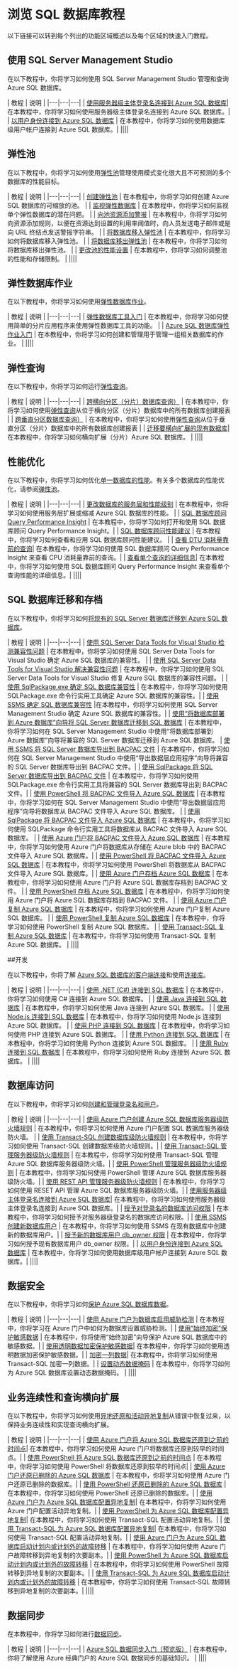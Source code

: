 <properties
   pageTitle="浏览 SQL 数据库教程"
   description="了解 SQL 数据库的特性和功能"
   keywords=""
   services="sql-database"
   documentationCenter=""
   authors="carlrabeler"
   manager="jhubbard"
   editor=""/>

<tags
   ms.service="sql-database"
   ms.date="05/04/2016"
   wacn.date="05/23/2016"/>
   
# 浏览 SQL 数据库教程

以下链接可以转到每个列出的功能区域概述以及每个区域的快速入门教程。

## 使用 SQL Server Management Studio

在以下教程中，你将学习如何使用 SQL Server Management Studio 管理和查询 Azure SQL 数据库。

| 教程 | 说明 |
|---|---|---|
| [使用服务器级主体登录名连接到 Azure SQL 数据库](/documentation/articles/sql-database-get-started-security/#connect-to-azure-sql-database-using-a-server-level-principal-login)| 在本教程中，你将学习如何使用服务器级主体登录名连接到 Azure SQL 数据库。|
| [以用户身份连接到 Azure SQL 数据库](/documentation/articles/sql-database-get-started-security/#connect-to-azure-sql-database-as-a-user) | 在本教程中，你将学习如何使用数据库级用户帐户连接到 Azure SQL 数据库。|
||||

## 弹性池

在以下教程中，你将学习如何使用[弹性池](/documentation/articles/sql-database-elastic-pool)管理使用模式变化很大且不可预测的多个数据库的性能目标。

| 教程 | 说明 |
|---|---|---|
| [创建弹性池](/documentation/articles/sql-database-elastic-pool-create-portal) | 在本教程中，你将学习如何创建 Azure SQL 数据库的可缩放的池。 |
| [监视弹性数据库](/documentation/articles/sql-database-elastic-pool-manage-portal/#elastic-database-monitoring) | 在本教程中，你将学习如何监视单个弹性数据库的潜在问题。 |
| [向池资源添加警报](/documentation/articles/sql-database-elastic-pool-manage-portal/#add-an-alert-to-a-pool-resource) | 在本教程中，你将学习如何向资源添加规则，以便在资源达到设置的利用率阈值时，向人员发送电子邮件或是向 URL 终结点发送警报字符串。 |
| [将数据库移入弹性池](/documentation/articles/sql-database-elastic-pool-manage-portal/#move-a-database-into-an-elastic-pool) | 在本教程中，你将学习如何将数据库移入弹性池。 |
| [将数据库移出弹性池](/documentation/articles/sql-database-elastic-pool-manage-portal/#move-a-database-out-of-an-elastic-pool) | 在本教程中，你将学习如何将数据库移出弹性池。 |
| [更改池的性能设置](/documentation/articles/sql-database-elastic-pool-manage-portal/#change-performance-settings-of-a-pool) | 在本教程中，你将学习如何调整池的性能和存储限制。 |
||||

## 弹性数据库作业

在以下教程中，你将学习如何使用[弹性数据库作业](/documentation/articles/sql-database-elastic-jobs-overview)。

| 教程 | 说明 |
|---|---|---|
| [弹性数据库工具入门](/documentation/articles/sql-database-elastic-scale-get-started) | 在本教程中，你将学习如何使用简单的分片应用程序来使用弹性数据库工具的功能。 |
| [Azure SQL 数据库弹性作业入门](/documentation/articles/sql-database-elastic-jobs-getting-started) | 在本教程中，你将学习如何创建和管理用于管理一组相关数据库的作业。 | 
||||

## 弹性查询

在以下教程中，你将学习如何运行[弹性查询](/documentation/articles/sql-database-elastic-query-overview)。

| 教程 | 说明 |
|---|---|---|
| [跨横向分区（分片）数据库查询）](/documentation/articles/sql-database-elastic-query-getting-started) | 在本教程中，你将学习如何使用[弹性查询](/documentation/articles/sql-database-elastic-query-overview)从位于横向分区（分片）数据库中的所有数据库创建报表 |
| [跨垂直分区数据库查询）](/documentation/articles/sql-database-elastic-query-getting-started-vertical/#create-database-objects) | 在本教程中，你将学习如何使用[弹性查询](/documentation/articles/sql-database-elastic-query-overview)从位于垂直分区（分片）数据库中的所有数据库创建报表 |
| [迁移要横向扩展的现有数据库](/documentation/articles/sql-database-elastic-convert-to-use-elastic-tools)| 在本教程中，你将学习如何横向扩展（分片）Azure SQL 数据库。 |
||||

## 性能优化

在以下教程中，你将学习如何优化[单一数据库的性能](/documentation/articles/sql-database-performance-guidance)。有关多个数据库的性能优化，请参阅[弹性池](#elastic-pools)。

| 教程 | 说明 |
|---|---|---|
| [更改数据库的服务层和性能级别](/documentation/articles/sql-database-scale-up/#change-the-service-tier-and-performance-level-of-your-database) | 在本教程中，你将学习如何使用服务层扩展或缩减 Azure SQL 数据库的性能。 |
| [SQL 数据库顾问 Query Performance Insight](/documentation/articles/sql-database-performance/#performance-overview) | 在本教程中，你将学习如何打开和使用 SQL 数据库顾问 Query Performance Insight。|
| [SQL 数据库顾问性能建议](/documentation/articles/sql-database-index-advisor/#viewing-recommendations) | 在本教程中，你将学习如何查看和应用 SQL 数据库顾问性能建议。 |
| [查看 DTU 消耗量靠前的查询](/documentation/articles/sql-database-query-performance/#review-top-cpu-consuming-queries)| 在本教程中，你将学习如何使用 SQL 数据库顾问 Query Performance Insight 来查看 CPU 消耗量靠前的查询。|
| [查看单个查询的详细信息](/documentation/articles/sql-database-query-performance/#viewing-individual-query-details)| 在本教程中，你将学习如何使用 SQL 数据库顾问 Query Performance Insight 来查看单个查询性能的详细信息。|
||||

## SQL 数据库迁移和存档 

在以下教程中，你将学习如何[将现有的 SQL Server 数据库迁移到 Azure SQL 数据库](/documentation/articles/sql-database-cloud-migrate)。

| 教程 | 说明 |
|---|---|---|
| [使用 SQL Server Data Tools for Visual Studio 检测兼容性问题](/documentation/articles/sql-database-cloud-migrate-fix-compatibility-issues-ssdt/#detecting-compatibility-issues-using-sql-server-data-tools-for-visual-studio) | 在本教程中，你将学习如何使用 SQL Server Data Tools for Visual Studio 确定 Azure SQL 数据库的兼容性。 |
| [使用 SQL Server Data Tools for Visual Studio 解决兼容性问题](/documentation/articles/sql-database-cloud-migrate-fix-compatibility-issues-ssdt#fixing-compatibility-issues-using-sql-server-data-tools-for-visual-studio) | 在本教程中，你将学习如何使用 SQL Server Data Tools for Visual Studio 修复 Azure SQL 数据库的兼容性问题。 |
| [使用 SqlPackage.exe 确定 SQL 数据库兼容性](/documentation/articles/ql-database-cloud-migrate-determine-compatibility-sqlpackage/#using-sqlpackageexe) | 在本教程中，你将学习如何使用 SQLPackage.exe 命令行实用工具确定 Azure SQL 数据库的兼容性。|
| [使用 SSMS 确定 SQL 数据库兼容性](/documentation/articles/sql-database-cloud-migrate-determine-compatibility-ssms/#using-sql-server-management-studio) |在本教程中，你将学习如何使用 SQL Server Management Studio 确定 Azure SQL 数据库的兼容性。|
| [使用“将数据库部署到 Azure 数据库”向导将 SQL Server 数据库迁移到 SQL 数据库](/documentation/articles/sql-database-cloud-migrate-compatible-using-ssms-migration-wizard/#use-the-deploy-database-to-microsoft-azure-database-wizard) | 在本教程中，你将学习如何在 SQL Server Management Studio 中使用“将数据库部署到 Azure 数据库”向导将兼容的 SQL Server 数据库迁移到 Azure SQL 数据库。
| [使用 SSMS 将 SQL Server 数据库导出到 BACPAC 文件](/documentation/articles/sql-database-cloud-migrate-compatible-export-bacpac-ssms) | 在本教程中，你将学习如何在 SQL Server Management Studio 中使用“导出数据层应用程序”向导将兼容的 SQL Server 数据库导出到 BACPAC 文件。|
| [使用 SqlPackage 将 SQL Server 数据库导出到 BACPAC 文件](/documentation/articles/sql-database-cloud-migrate-compatible-export-bacpac-sqlpackage) | 在本教程中，你将学习如何使用 SQLPackage.exe 命令行实用工具将兼容的 SQL Server 数据库导出到 BACPAC 文件。|
| [使用 PowerShell 将 BACPAC 文件导入 Azure SQL 数据库](/documentation/articles/sql-database-cloud-migrate-compatible-import-bacpac-ssms) | 在本教程中，你将学习如何在 SQL Server Management Studio 中使用“导出数据层应用程序”向导将数据库从 BACPAC 文件导入 Azure SQL 数据库。 |
| [使用 SqlPackage 将 BACPAC 文件导入 Azure SQL 数据库](/documentation/articles/sql-database-cloud-migrate-compatible-import-bacpac-sqlpackage/#import-from-a-bacpac-file-into-azure-sql-database-using-sqlpackage) | 在本教程中，你将学习如何使用 SQLPackage 命令行实用工具将数据库从 BACPAC 文件导入 Azure SQL 数据库。 |
| [使用 Azure 门户将 BACPAC 文件导入 Azure SQL 数据库](/documentation/articles/sql-database-import) | 在本教程中，你将学习如何使用 Azure 门户将数据库从存储在 Azure blob 中的 BACPAC 文件导入 Azure SQL 数据库。|
| [使用 PowerShell 将 BACPAC 文件导入 Azure SQL 数据库](/documentation/articles/sql-database-import-powershell) | 在本教程中，你将学习如何使用 PowerShell 将数据库从 BACPAC 文件导入 Azure SQL 数据库。|
| [使用 Azure 门户存档 Azure SQL 数据库](/documentation/articles/sql-database-export/#export-your-database) | 在本教程中，你将学习如何使用 Azure 门户将 Azure SQL 数据库存档到 BACPAC 文件。 |
| [使用 PowerShell 存档 Azure SQL 数据库](/documentation/articles/sql-database-export-powershell) | 在本教程中，你将学习如何使用 Azure 门户将 Azure SQL 数据库存档到 BACPAC 文件。 |
| [使用 Azure 门户复制 Azure SQL 数据库](/documentation/articles/sql-database-copy/#copy-your-sql-database) | 在本教程中，你将学习如何使用 Azure 门户复制 Azure SQL 数据库。 |
| [使用 PowerShell 复制 Azure SQL 数据库](/documentation/articles/sql-database-copy-powershell#copy-your-sql-database) | 在本教程中，你将学习如何使用 PowerShell 复制 Azure SQL 数据库。 |
| [使用 Transact-SQL 复制 Azure SQL 数据库](/documentation/articles/sql-database-copy-transact-sql/#copy-your-sql-database) | 在本教程中，你将学习如何使用 Transact-SQL 复制 Azure SQL 数据库。 |
||||

##开发

在以下教程中，你将了解 [Azure SQL 数据库的客户端连接](/documentation/articles/sql-database-connect-central-recommendations)和使用[连接库](/documentation/articles/sql-database-libraries)。

| 教程 | 说明 |
|---|---|---|
| [使用 .NET (C#) 连接到 SQL 数据库](/documentation/articles/sql-database-develop-dotnet-simple) | 在本教程中，你将学习如何使用 C# 连接到 Azure SQL 数据库。 |
| [使用 Java 连接到 SQL 数据库](/documentation/articles/sql-database-develop-java-simple) | 在本教程中，你将学习如何使用 Java 连接到 Azure SQL 数据库。 |
| [使用 Node.js 连接到 SQL 数据库](/documentation/articles/sql-database-develop-nodejs-simple) | 在本教程中，你将学习如何使用 Node.js 连接到 Azure SQL 数据库。 |
| [使用 PHP 连接到 SQL 数据库](/documentation/articles/sql-database-develop-php-simple) | 在本教程中，你将学习如何使用 PHP 连接到 Azure SQL 数据库。 |
| [使用 Python 连接到 SQL 数据库](/documentation/articles/sql-database-develop-python-simple) | 在本教程中，你将学习如何使用 Python 连接到 Azure SQL 数据库。 |
| [使用 Ruby 连接到 SQL 数据库](/documentation/articles/sql-database-develop-ruby-simple) | 在本教程中，你将学习如何使用 Ruby 连接到 Azure SQL 数据库。 |
||||
 
## 数据库访问

在以下教程中，你将学习如何[创建和管理登录名和用户](/documentation/articles/sql-database-manage-logins)。

| 教程 | 说明 |
|---|---|---|
| [使用 Azure 门户创建 Azure SQL 数据库服务器级防火墙规则](/documentation/articles/sql-database-configure-firewall-settings) | 在本教程中，你将学习如何使用 Azure 门户配置 SQL 数据库服务器级防火墙。 |
| [使用 Transact-SQL 创建数据库级防火墙规则](/documentation/articles/sql-database-configure-firewall-settings-tsql/#database-level-firewall-rules) | 在本教程中，你将学习如何使用 Transact-SQL 创建数据库级防火墙规则。|
| [使用 Transact-SQL 管理服务器级防火墙规则](/documentation/articles/sql-database-configure-firewall-settings-tsql/#manage-server-level-firewall-rules-through-transact-sql) | 在本教程中，你将学习如何使用 Transact-SQL 管理 Azure SQL 数据库服务器级防火墙。|
| [使用 PowerShell 管理服务器级防火墙规则](/documentation/articles/sql-database-configure-firewall-settings-powershell/#manage-firewall-rules-using-powershell) | 在本教程中，你将学习如何使用 PowerShell 管理 Azure SQL 数据库服务器级防火墙。|
| [使用 REST API 管理服务器级防火墙规则](/documentation/articles/sql-database-configure-firewall-settings-rest/#manage-firewall-rules-using-the-service-management-rest-api) | 在本教程中，你将学习如何使用 RESET API 管理 Azure SQL 数据库服务器级防火墙。|
| [使用服务器级主体登录名连接到 Azure SQL 数据库](/documentation/articles/sql-database-get-started-security/#connect-to-azure-sql-database-using-a-server-level-principal-login)| 在本教程中，你将学习如何使用服务器级主体登录名连接到 Azure SQL 数据库。|
| [授予对登录名的数据库访问权限](sql-database-manage-logins.md#granting-database-access-to-a-login) | 在本教程中，你将学习如何授予对服务器级登录名的数据库访问权限。|
| [使用 SSMS 创建新数据库用户](/documentation/articles/sql-database-get-started-security/#create-new-database-user-using-ssms) | 在本教程中，你将学习如何使用 SSMS 在现有数据库中创建新的数据库用户。|
| [授予新的数据库用户 db\_owner 权限](/documentation/articles/sql-database-get-started-security/#grant-new-database-user-dbowner-permissions) | 在本教程中，你将学习如何授予现有数据库用户 db\_owner 权限。|
| [以用户身份连接到 Azure SQL 数据库](/documentation/articles/sql-database-get-started-security/#connect-to-azure-sql-database-as-a-user) | 在本教程中，你将学习如何使用数据库级用户帐户连接到 Azure SQL 数据库。|
||||


## 数据安全

在以下教程中，你将学习如何[保护 Azure SQL 数据库数据](/documentation/articles/sql-database-security)。

| 教程 | 说明 |
|---|---|---|
| [使用 Azure 门户为数据库启用威胁检测](/documentation/articles/sql-database-threat-detection-get-started/#set-up-threat-detection-for-your-database) | 在本教程中，你将学习在 Azure 门户中如何为数据库设置威胁检测。|
| [使用“始终加密”保护敏感数据](/documentation/articles/sql-database-always-encrypted-azure-key-vault) | 在本教程中，你将使用“始终加密”向导保护 Azure SQL 数据库中的敏感数据。|
| [使用透明数据加密保护敏感数据](https://msdn.microsoft.com/zh-cn/library/dn948096.aspx)| 在本教程中，你将学习如何使用透明数据加密保护敏感数据。|
| [加密一列数据](https://msdn.microsoft.com/zh-cn/library/ms179331.aspx)| 在本教程中，你将学习如何使用 Transact-SQL 加密一列数据。|
| [设置动态数据掩码](/documentation/articles/sql-database-dynamic-data-masking-get-started/#set-up-dynamic-data-masking-for-your-database-using-the-azure-portal) | 在本教程中，你将学习如何为 Azure SQL 数据库设置动态数据掩码。 |
||||

## 业务连续性和查询横向扩展

在以下教程中，你将学习如何使用[异地还原和活动异地复制](/documentation/articles/sql-database-business-continuity)从错误中恢复过来，以保持业务连续性和实现查询横向扩展。

| 教程 | 说明 |
|---|---|---|
| [使用 Azure 门户将 Azure SQL 数据库还原到之前的时间点](/documentation/articles/sql-database-point-in-time-restore-portal)| 在本教程中，你将学习如何使用 Azure 门户将数据库还原到较早的时间点。|
| [使用 PowerShell 将 Azure SQL 数据库还原到之前的时间点](/documentation/articles/sql-database-point-in-time-restore-powershell) | 在本教程中，你将学习如何使用 PowerShell 将数据库还原到较早的时间点|
| [使用 Azure 门户还原已删除的 Azure SQL 数据库](/documentation/articles/sql-database-restore-deleted-database-portal) | 在本教程中，你将学习如何使用 Azure 门户还原已删除的数据库。|
| [使用 PowerShell 还原已删除的 Azure SQL 数据库](/documentation/articles/sql-database-restore-deleted-database-powershell) | 在本教程中，你将学习如何使用 PowerShell 还原已删除的数据库。|
| [使用 Azure 门户为 Azure SQL 数据库配置异地复制](/documentation/articles/sql-database-geo-replication-portal)| 在本教程中，你将学习如何使用 Azure 门户配置活动异地复制。|
| [使用 PowerShell 为 Azure SQL 数据库配置异地复制](/documentation/articles/sql-database-geo-replication-powershell)| 在本教程中，你将学习如何使用 Transact-SQL 配置活动异地复制。|
| [使用 Transact-SQL 为 Azure SQL 数据库配置异地复制](/documentation/articles/sql-database-geo-replication-transact-sql)| 在本教程中，你将学习如何使用 Transact-SQL 配置活动异地复制。|
| [使用 Azure 门户为 Azure SQL 数据库启动计划内或计划外的故障转移](/documentation/articles/sql-database-geo-replication-failover-portal) | 在本教程中，你将学习如何使用 Azure 门户故障转移到异地复制的次要副本。|
| [使用 PowerShell 为 Azure SQL 数据库启动计划内或计划外的故障转移](/documentation/articles/sql-database-geo-replication-failover-powershell) | 在本教程中，你将学习如何使用 PowerShell 故障转移到异地复制的次要副本。|
| [使用 Transact-SQL 为 Azure SQL 数据库启动计划内或计划外的故障转移](/documentation/articles/sql-database-geo-replication-failover-transact-sql) | 在本教程中，你将学习如何使用 Transact-SQL 故障转移到异地复制的次要副本。|
||||

## 数据同步

在本教程中，你将学习如何进行[数据同步](http://download.microsoft.com/download/4/E/3/4E394315-A4CB-4C59-9696-B25215A19CEF/SQL_Data_Sync_Preview.pdf)。

| 教程 | 说明 |
|---|---|---| 
| [Azure SQL 数据同步入门（预览版）](/documentation/articles/sql-database-get-started-sql-data-sync) | 在本教程中，你将了解使用 Azure 经典门户的 Azure SQL 数据同步的基础知识。 |
||||

<!---HONumber=Mooncake_0530_2016-->